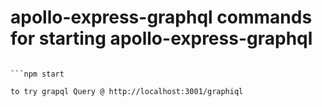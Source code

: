 # apollo-express-graphql commands for starting apollo-express-graphql

```npm install

```npm start 

to try grapql Query @ http://localhost:3001/graphiql
